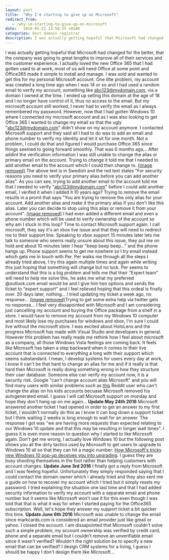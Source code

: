 ```yaml
---
layout: post
title:  "Why I'm starting to give up on Microsoft"
redirect_from:
   - /why-im-starting-to-give-up-on-microsoft
date:   2016-05-22 13:50:35 +0100
categories: best domain registrar
description: I was actually getting hopeful that Microsoft had changed for the better, that the company was going to great lengths to improve all of their services and the customer experience. I actually loved the
---
```


I was actually getting hopeful that Microsoft had changed for the better, that the company was going to great lengths to improve all of their services and the customer experience. I actually loved the new Office 365 that I had gotten used to at work, most of us will need Office at some point and Office365 made it simple to install and manage. I was sold and wanted to get this for my personal Microsoft account. One litte problem, my account was created a long time ago when I was 14 or so and I had used a random email to verify my account, something like abc123@mydomain.com, via a domain I owned at the time. I ended up selling this domain at the age of 18 and I no longer have control of it, thus no access to the email. But my microsoft account still worked, I never had to verify the email as I always remembered my password. However, now that I had gotten Windows 10 where I connected my microsoft account and as I was also looking to get Office 365 I wanted to change my email so that the ugly "abc123@mydomain.com" didn't show on my account anymore. I contacted Microsoft support and they said all I had to do was to add an email and phone number to verify my identity and let it sit for one month. Not a problem, I could do that and figured I would purchase Office 365 since things seemed to going forward smoothly. That was 6 months ago... After addint the verification information I was still unable to change the alias or primary email on the account. Trying to change it told me that I needed to add another email to the account which I could then change to. [(image removed)](http://tenghamn.com/wp-content/uploads/2016/05/email1.png) The above text is in Swedish and the red text states "For security reasons you need to verify your primary alias before you can add another alias". As you can see, trying to add another email to the account told me that I needed to verify "abc123@mydomain.com" before I could add another email, I verifed it when I added it 10 years ago? Trying to remove the email results in a promt that says "You are trying to remove the only alias for your account. Add another alias and make it the primary alias if you don't like this alias. Later you can decide to stop using this alias or remove it from your account". [(image removed)](http://tenghamn.com/wp-content/uploads/2016/05/email2.png) I had even added a different email and even a phone number which will be used to verify ownership of the account so why am I stuck in this loop? Time to contact Microsoft support again. I call microsoft, they say it's an xbox live issue and that they will need to redirect me to their support line. Speaking to xbox support 15 minutes later lets me talk to someone who seems really unsure about this issue, they put me on hold and about 10 minutes later I hear "beep beep beep..." and the phone hangs up. Phone support seems to get me nowhere so I try email instead which gets me in touch with Per. Per walks me through all the steps I already tried above, I try this again multiple times and again while writing this just hoping that something will change but no luck. Per seems to understand that this is a big problem and tells me that their "Expert team" will need to help me solve this, he asks me what my preferred @outlook.com email would be and I give him two options and sends the ticket to "expert support" and I feel relieved hoping that this ordeal is finally over. 20 days later, nothing... I tried updating my ticket a week ago, no response... [(image removed)](http://tenghamn.com/wp-content/uploads/2016/05/twitter.png)Trying to get some extra help via twitter gets no response... I feel very dissapointed with Microsoft and I am considering just cancelling my account and buying the Office package from a shelf in a store. I would have to remove my account from my Windows 10 computer and most likely lose my purchases for windows and xbox, I'm sure I could live without the microsoft store. I was excited about HoloLens and the progress Microsoft has made with Visual Studio and developers in general. However this problem has really made me rethink how I feel about microsoft as a company, all those Windows Vista feelings are coming back. It feels like Microsoft has taken a step backward when it comes to their live account that is connected to everything a long with their support which seems substandard. I mean, I develop systems for users every day at work, I know it can't be that hard to change an alias for me and if it really is that hard then Microsoft is really doing something wrong in how they structure their user database. Someone else can verify my account now, it is a security risk. Google "can't change account alias Microsoft" and you will find many users with similar problems such as [this](https://www.reddit.com/r/microsoft/comments/2r1iod/cannot_change_microsoft_account_alias_but_you/) Reddit user who can't change the alias on his kids accounts becuase Microsoft removed his autogenerated email. I guess I will call Microsoft support on monday and hope they don't hang up on me again... **Update May 24th 2016** Microsoft answered another ticket I had opened in order to get an answer to my first ticket, I wouldn't normally do this as I know it can bog down a support ticket but I think waiting 2 weeks is long enough to wait for an answer. The response I got was "we are having more requests than expected relating to our Windows 10 update and that this may be resulting in longer wait times". I guess it is even more reason to question why I started to like Microsoft again. Don't get me wrong, I actually love Windows 10 but the following post shows you all the dirty tactics used by Microsoft to get users to upgrade to Windows 10 all so that they can hit a magic number: [How Microsoft's tricky new Windows 10 pop-up deceives you into upgrading](http://www.pcworld.com/article/3073457/windows/how-microsofts-nasty-new-windows-10-pop-up-tricks-you-into-upgrading.html). I guess they are busy shooting themselves in the foot rather than helping customers with account changes. **Update June 3rd 2016** I finally got a reply from Microsoft and I was feeling hopeful. Unfortunately they simply responded saying that I could contact the domain owner which I already tried and they also sent me a guide on how to recover my account which I tried but it simply resets my password. I tried explaining the situation one last time and that I had added security information to verify my account with a separate email and phone number but it seems like Microsoft won't use it for this even though I was told that that is what it was for when I started paying for the Office365 subscription. Well, let's hope they answer my support ticket a bit quicker this time. **Update June 6th 2016**  Microsoft was unable to change the email since markcards.com is considered an email provider just like gmail or yahoo. I closed the account. I am dissapointed that Microsoft couldn't solve such a simple problem, my account ownership was verified by credit card, phone and a separate email but I couldn't remove an unverifiable email since it wasn't verified? Wouldn't the right solution be to specify a new email that can be verified? I design CRM systems for a living, I guess I should be happy I don't design them like Microsoft...